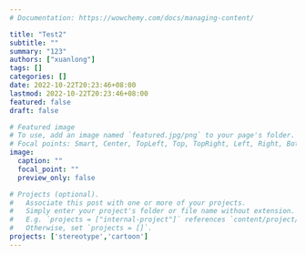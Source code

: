 ```yaml
---
# Documentation: https://wowchemy.com/docs/managing-content/

title: "Test2"
subtitle: ""
summary: "123"
authors: ["xuanlong"]
tags: []
categories: []
date: 2022-10-22T20:23:46+08:00
lastmod: 2022-10-22T20:23:46+08:00
featured: false
draft: false

# Featured image
# To use, add an image named `featured.jpg/png` to your page's folder.
# Focal points: Smart, Center, TopLeft, Top, TopRight, Left, Right, BottomLeft, Bottom, BottomRight.
image:
  caption: ""
  focal_point: ""
  preview_only: false

# Projects (optional).
#   Associate this post with one or more of your projects.
#   Simply enter your project's folder or file name without extension.
#   E.g. `projects = ["internal-project"]` references `content/project/deep-learning/index.md`.
#   Otherwise, set `projects = []`.
projects: ['stereotype','cartoon']
---
```

